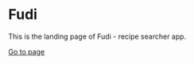 # Fudi
This is the landing page of Fudi - recipe searcher app.

[Go to page](https://reisenroy.github.io/fudi)

